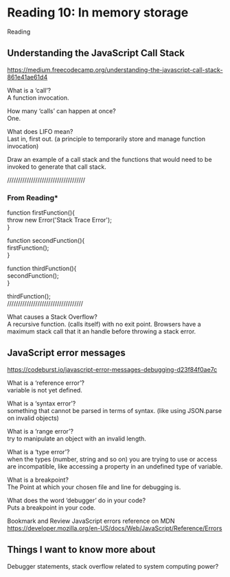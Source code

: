 # Reading 10: In memory storage  

Reading  
## Understanding the JavaScript Call Stack  
<https://medium.freecodecamp.org/understanding-the-javascript-call-stack-861e41ae61d4>

What is a ‘call’?  
A function invocation.  

How many ‘calls’ can happen at once?  
One.  

What does LIFO mean?  
Last in, first out.  (a principle to temporarily store and manage function invocation)  

Draw an example of a call stack and the functions that would need to be invoked to generate that call stack.  


////////////////////////////////////  

### From Reading*

function firstFunction(){  
  throw new Error('Stack Trace Error');  
}  

function secondFunction(){  
  firstFunction();  
}  

function thirdFunction(){  
  secondFunction();  
}  

thirdFunction();  
///////////////////////////////////

What causes a Stack Overflow?  
A recursive function. (calls itself) with no exit point.  Browsers have a maximum stack call that it an handle before throwing a stack error.  

## JavaScript error messages  

<https://codeburst.io/javascript-error-messages-debugging-d23f84f0ae7c>  

What is a ‘reference error’?  
variable is not yet defined.  

What is a ‘syntax error’?  
something that cannot be parsed in terms of syntax.  (like using JSON.parse on invalid objects)  

What is a ‘range error’?  
try to manipulate an object with an invalid length.  

What is a ‘type error’?  
when the types (number, string and so on) you are trying to use or access are incompatible, like accessing a property in an undefined type of variable.  

What is a breakpoint?  
The Point at which your chosen file and line for debugging is.  

What does the word ‘debugger’ do in your code?  
Puts a breakpoint in your code.  

Bookmark and Review
JavaScript errors reference on MDN  
<https://developer.mozilla.org/en-US/docs/Web/JavaScript/Reference/Errors>  

## Things I want to know more about

Debugger statements, stack overflow related to system computing power?  
